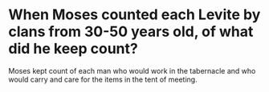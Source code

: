 # When Moses counted each Levite by clans from 30-50 years old, of what did he keep count?

Moses kept count of each man who would work in the tabernacle and who would carry and care for the items in the tent of meeting.

